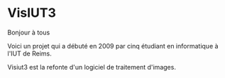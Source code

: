 VisIUT3
=======

Bonjour à tous

Voici un projet qui a débuté en 2009 par cinq étudiant en informatique
à l'IUT de Reims.

Visiut3 est la refonte d'un logiciel de traitement d'images.

